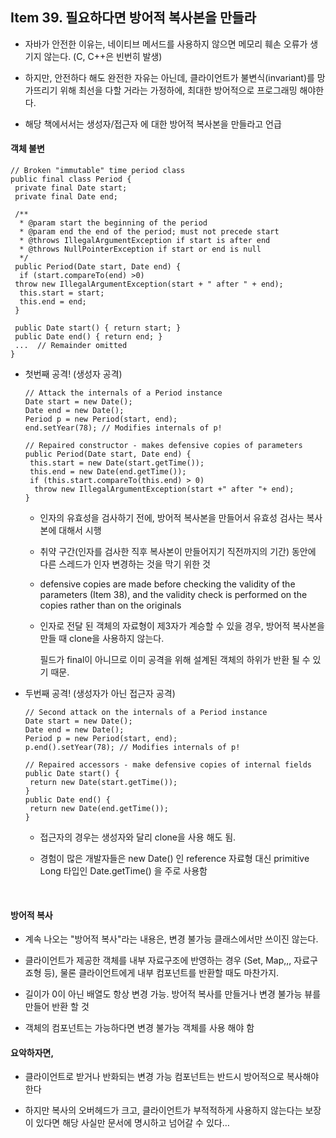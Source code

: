 ## Item 39. 필요하다면 방어적 복사본을 만들라

* 자바가 안전한 이유는, 네이티브 메서드를 사용하지 않으면 메모리 훼손 오류가 생기지 않는다. \(C, C++은 빈번히 발생\)

* 하지만, 안전하다 해도 완전한 자유는 아닌데, 클라이언트가 불변식\(invariant\)를 망가뜨리기 위해 최선을 다할 거라는 가정하에, 최대한 방어적으로 프로그래밍 해야한다.

* 해당 책에서서는 생성자/접근자 에 대한 방어적 복사본을 만들라고 언급

#### 객체 불변

```
// Broken "immutable" time period class
public final class Period {
 private final Date start;
 private final Date end;
​
 /**
  * @param start the beginning of the period
  * @param end the end of the period; must not precede start 
  * @throws IllegalArgumentException if start is after end
  * @throws NullPointerException if start or end is null
  */
 public Period(Date start, Date end) {
  if (start.compareTo(end) >0)
 throw new IllegalArgumentException(start + " after " + end);
  this.start = start;
  this.end = end;
 }
​
 public Date start() { return start; }
 public Date end() { return end; }
 ...  // Remainder omitted
}
```

* 첫번째 공격! \(생성자 공격\)

  ```
  // Attack the internals of a Period instance
  Date start = new Date();
  Date end = new Date();
  Period p = new Period(start, end); 
  end.setYear(78); // Modifies internals of p!
  ​
  // Repaired constructor - makes defensive copies of parameters
  public Period(Date start, Date end) {
   this.start = new Date(start.getTime());
   this.end = new Date(end.getTime());
   if (this.start.compareTo(this.end) > 0)
    throw new IllegalArgumentException(start +" after "+ end);
  }
  ```

  * 인자의 유효성을 검사하기 전에, 방어적 복사본을 만들어서 유효성 검사는 복사본에 대해서 시행

  * 취약 구간\(인자를 검사한 직후 복사본이 만들어지기 직전까지의 기간\) 동안에 다른 스레드가 인자 변경하는 것을 막기 위한 것

  * defensive copies are made before checking the validity of the parameters \(Item 38\), and the validity check is performed on the copies rather than on the originals

  * 인자로 전달 된 객체의 자료형이 제3자가 계승할 수 있을 경우, 방어적 복사본을 만들 때 clone을 사용하지 않는다.

    필드가 final이 아니므로 이미 공격을 위해 설계된 객체의 하위가 반환 될 수 있기 때문.

* 두번째 공격! \(생성자가 아닌 접근자 공격\)

  ```
  // Second attack on the internals of a Period instance
  Date start = new Date();
  Date end = new Date();
  Period p = new Period(start, end); 
  p.end().setYear(78); // Modifies internals of p!
  ​
  // Repaired accessors - make defensive copies of internal fields
  public Date start() {
   return new Date(start.getTime());
  }
  public Date end() {
   return new Date(end.getTime());
  }
  ```

  * 접근자의 경우는 생성자와 달리 clone을 사용 해도 됨.

  * 경험이 많은 개발자들은 new Date\(\) 인 reference 자료형 대신 primitive Long 타입인 Date.getTime\(\) 을 주로 사용함

  ​

#### 방어적 복사

* 계속 나오는 "방어적 복사"라는 내용은, 변경 불가능 클래스에서만 쓰이진 않는다.

* 클라이언트가 제공한 객체를 내부 자료구조에 반영하는 경우 \(Set, Map,,, 자료구죠형 등\), 물론 클라이언트에게 내부 컴포넌트를 반환할 때도 마찬가지.

* 길이가 0이 아닌 배열도 항상 변경 가능. 방어적 복사를 만들거나 변경 불가능 뷰를 만들어 반환 할 것

* 객체의 컴포넌트는 가능하다면 변경 불가능 객체를 사용 해야 함

#### 요악하자면,

* 클라이언트로 받거나 반화되는 변경 가능 컴포넌트는 반드시 방어적으로 복사해야 한다

* 하지만 복사의 오버헤드가 크고, 클라이언트가 부적적하게 사용하지 않는다는 보장이 있다면 해당 사실만 문서에 명시하고 넘어갈 수 있다…



